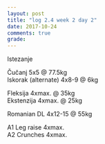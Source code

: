 ```yaml
---
layout: post
title: "log 2.4 week 2 day 2"
date: 2017-10-24
comments: true
grade:
---
```


Istezanje

Čučanj 5x5 @ 77.5kg  
Iskorak (alternate) 4x8-9 @ 6kg  

Fleksija 4xmax. @ 35kg  
Ekstenzija 4xmax. @ 25kg   

Romanian DL 4x12-15 @ 55kg  

A1 Leg raise 4xmax.   
A2 Crunches 4xmax.   
